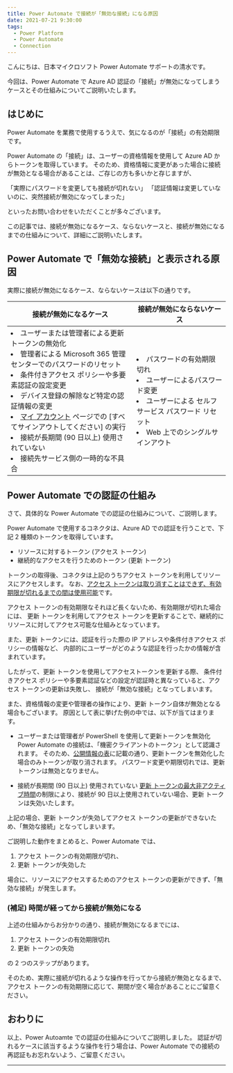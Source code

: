 ```yaml
---
title: Power Automate で接続が「無効な接続」になる原因
date: 2021-07-21 9:30:00
tags:
  - Power Platform
  - Power Automate
  - Connection
---
```


こんにちは、日本マイクロソフト Power Automate サポートの清水です。

今回は、Power Automate で Azure AD 認証の「接続」が無効になってしまうケースとその仕組みについてご説明いたします。

<!-- more -->

## はじめに

Power Automate を業務で使用するうえで、気になるのが「接続」の有効期限です。

Power Automate の「接続」は、ユーザーの資格情報を使用して Azure AD からトークンを取得しています。
そのため、資格情報に変更があった場合に接続が無効となる場合があることは、ご存じの方も多いかと存じますが、

「実際にパスワードを変更しても接続が切れない」
「認証情報は変更していないのに、突然接続が無効になってしまった」

といったお問い合わせをいただくことが多々ございます。

この記事では、接続が無効になるケース、ならないケースと、接続が無効になるまでの仕組みについて、詳細にご説明いたします。


## Power Automate で「無効な接続」と表示される原因

実際に接続が無効になるケース、ならないケースは以下の通りです。

| 接続が無効になるケース | 接続が無効にならないケース |
|-- |-- |
|<li>ユーザーまたは管理者による更新 トークンの無効化</li><li>管理者による Microsoft 365 管理センターでのパスワードのリセット</li><li>条件付きアクセス ポリシーや多要素認証の設定変更</li><li>デバイス登録の解除など特定の認証情報の変更</li><li>[マイ アカウント](https://myaccount.microsoft.com/) ページでの [すべてサインアウトしてください] の実行</li><li>接続が長期間 (90 日以上) 使用されていない</li><li>接続先サービス側の一時的な不具合</li>|<li>パスワードの有効期限切れ</li><li>ユーザーによるパスワード変更</li><li>ユーザーによる セルフサービス パスワード リセット</li><li>Web 上でのシングルサインアウト</li> |


## Power Automate での認証の仕組み

さて、具体的な Power Automate での認証の仕組みについて、ご説明します。

Power Automate で使用するコネクタは、Azure AD での認証を行うことで、下記 2 種類のトークンを取得しています。

- リソースに対するトークン (アクセス トークン)
- 継続的なアクセスを行うためのトークン (更新 トークン)

トークンの取得後、コネクタは上記のうちアクセス トークンを利用してリソースにアクセスします。
なお、[アクセス トークンは取り消すことはできず、有効期限が切れるまでの間は使用可能](https://docs.microsoft.com/ja-jp/azure/active-directory/develop/active-directory-configurable-token-lifetimes#access-tokens)です。

アクセス トークンの有効期限なそれほど長くないため、有効期限が切れた場合には、
更新 トークンを利用してアクセス トークンを更新することで、継続的にリソースに対してアクセス可能な仕組みとなっています。

また、更新 トークンには、認証を行った際の IP アドレスや条件付きアクセス ポリシーの情報など、
内部的にユーザーがどのような認証を行ったかの情報が含まれています。

したがって、更新 トークンを使用してアクセストークンを更新する際、
条件付きアクセス ポリシーや多要素認証などの設定が認証時と異なっていると、アクセス トークンの更新は失敗し、
接続が「無効な接続」となってしまいます。

また、資格情報の変更や管理者の操作により、更新 トークン自体が無効となる場合もございます。
原因として表に挙げた例の中では、以下が当てはまります。

- ユーザーまたは管理者が PowerShell を使用して更新トークンを無効化
   Power Automate の接続は、「機密クライアントのトークン」として認識されます。
   そのため、[公開情報の表](https://docs.microsoft.com/ja-jp/azure/active-directory/develop/access-tokens#revocation)に記載の通り、更新トークンを無効化した場合のみトークンが取り消されます。
   パスワード変更や期限切れでは、更新 トークンは無効となりません。

- 接続が長期間 (90 日以上) 使用されていない
  [更新 トークンの最大非アクティブ時間](https://docs.microsoft.com/ja-jp/azure/active-directory/develop/active-directory-configurable-token-lifetimes#refresh-and-session-token-lifetime-policy-properties)の制限により、接続が 90 日以上使用されていない場合、更新 トークンは失効いたします。

上記の場合、更新 トークンが失効してアクセス トークンの更新ができないため、「無効な接続」となってしまいます。

ご説明した動作をまとめると、Power Automate では、

1. アクセス トークンの有効期限が切れ、
2. 更新 トークンが失効した

場合に、リソースにアクセスするためのアクセス トークンの更新ができず、「無効な接続」が発生します。

### (補足) 時間が経ってから接続が無効になる

上述の仕組みからお分かりの通り、接続が無効になるまでには、

1. アクセス トークンの有効期限切れ
2. 更新 トークンの失効

の 2 つのステップがあります。

そのため、実際に接続が切れるような操作を行ってから接続が無効となるまで、
アクセス トークンの有効期限に応じて、期間が空く場合があることにご留意ください。

## おわりに

以上、Power Autoamte での認証の仕組みについてご説明しました。
認証が切れるケースに該当するような操作を行う場合は、Power Automate での接続の再認証もお忘れないよう、ご留意ください。

---
